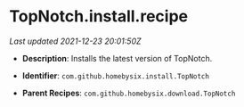 # TopNotch.install.recipe

_Last updated 2021-12-23 20:01:50Z_

- **Description**: Installs the latest version of TopNotch.

- **Identifier**: `com.github.homebysix.install.TopNotch`

- **Parent Recipes**: `com.github.homebysix.download.TopNotch`
